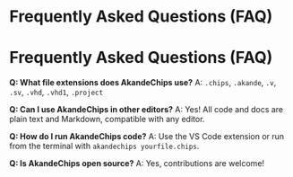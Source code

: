 # Frequently Asked Questions (FAQ)

# Frequently Asked Questions (FAQ)

**Q: What file extensions does AkandeChips use?**
A: `.chips`, `.akande`, `.v`, `.sv`, `.vhd`, `.vhd1`, `.project`

**Q: Can I use AkandeChips in other editors?**
A: Yes! All code and docs are plain text and Markdown, compatible with any editor.

**Q: How do I run AkandeChips code?**
A: Use the VS Code extension or run from the terminal with `akandechips yourfile.chips`.

**Q: Is AkandeChips open source?**
A: Yes, contributions are welcome!
